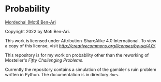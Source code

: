 # Probability

[Mordechai (Moti) Ben-Ari](https://www.weizmann.ac.il/sci-tea/benari/home)

Copyright 2022 by Moti Ben-Ari.

This work is licensed under Attribution-ShareAlike 4.0 International. To view a copy of this license, visit _http://creativecommons.org/licenses/by-sa/4.0/_.

This repository is for my work on probability other than the reworking of Mosteller's *Fifty Challenging Problems*.

Currently the repository contains a simulation of the gambler's ruin problem written in Python. The documentation is in directory `docs`.
